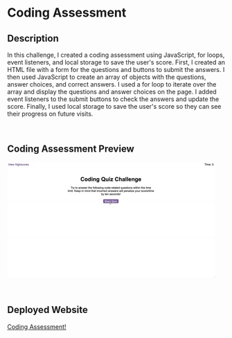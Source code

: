 # Coding Assessment

## Description
In this challenge, I created a coding assessment using JavaScript, for loops, event listeners, and local storage to save the user's score. First, I created an HTML file with a form for the questions and buttons to submit the answers. I then used JavaScript to create an array of objects with the questions, answer choices, and correct answers. I used a for loop to iterate over the array and display the questions and answer choices on the page. I added event listeners to the submit buttons to check the answers and update the score. Finally, I used local storage to save the user's score so they can see their progress on future visits.

<br>

## Coding Assessment Preview

![04-web-apis-homework-demo.gif](./assets/images/04-web-apis-homework-demo.gif)

<br>

## Deployed Website

[Coding Assessment!](https://trevormcgill.github.io/coding-assessment/)